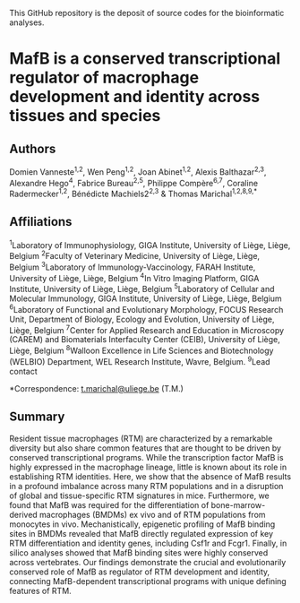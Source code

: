 This GitHub repository is the deposit of source codes for the bioinformatic analyses.

# MafB is a conserved transcriptional regulator of macrophage development and identity across tissues and species

## Authors
Domien Vanneste<sup>1,2</sup>, Wen Peng<sup>1,2</sup>, Joan Abinet<sup>1,2</sup>, Alexis Balthazar<sup>2,3</sup>, Alexandre Hego<sup>4</sup>, Fabrice Bureau<sup>2,5</sup>, Philippe Compère<sup>6,7</sup>, Coraline Radermecker<sup>1,2</sup>, Bénédicte Machiels2<sup>2,3</sup> & Thomas Marichal<sup>1,2,8,9,*</sup>

## Affiliations
<sup>1</sup>Laboratory of Immunophysiology, GIGA Institute, University of Liège, Liège, Belgium
<sup>2</sup>Faculty of Veterinary Medicine, University of Liège, Liège, Belgium
<sup>3</sup>Laboratory of Immunology-Vaccinology, FARAH Institute, University of Liège, Liège, Belgium
<sup>4</sup>In Vitro Imaging Platform, GIGA Institute, University of Liège, Liège, Belgium
<sup>5</sup>Laboratory of Cellular and Molecular Immunology, GIGA Institute, University of Liège, Liège, Belgium
<sup>6</sup>Laboratory of Functional and Evolutionary Morphology, FOCUS Research Unit, Department of Biology, Ecology and Evolution, University of Liège, Liège, Belgium
<sup>7</sup>Center for Applied Research and Education in Microscopy (CAREM) and Biomaterials Interfaculty Center (CEIB), University of Liège, Liège, Belgium
<sup>8</sup>Walloon Excellence in Life Sciences and Biotechnology (WELBIO) Department, WEL Research Institute, Wavre, Belgium.
<sup>9</sup>Lead contact

*Correspondence: t.marichal@uliege.be (T.M.)

## Summary
Resident tissue macrophages (RTM) are characterized by a remarkable diversity but also share common features that are thought to be driven by conserved transcriptional programs. While the transcription factor MafB is highly expressed in the macrophage lineage, little is known about its role in establishing RTM identities. Here, we show that the absence of MafB results in a profound imbalance across many RTM populations and in a disruption of global and tissue-specific RTM signatures in mice. Furthermore, we found that MafB was required for the differentiation of bone-marrow-derived macrophages (BMDMs) ex vivo and of RTM populations from monocytes in vivo. Mechanistically, epigenetic profiling of MafB binding sites in BMDMs revealed that MafB directly regulated expression of key RTM differentiation and identity genes, including Csf1r and Fcgr1. Finally, in silico analyses showed that MafB binding sites were highly conserved across vertebrates. Our findings demonstrate the crucial and evolutionarily conserved role of MafB as regulator of RTM development and identity, connecting MafB-dependent transcriptional programs with unique defining features of RTM. 
